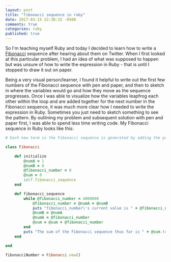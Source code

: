 ```yaml
---
layout: post
title: "fibonacci sequence in ruby"
date: 2017-03-15 22:38:32 -0500
comments: true
categories: ruby
published: true
---
```


So I'm teaching myself Ruby and today I decided to learn how to write a [Fibonacci](https://en.wikipedia.org/wiki/Fibonacci_number) sequence after hearing about them on Twitter. When I first looked at this particular problem, I had an idea of what was supposed to happen but was unsure of how to write the expression in Ruby - that is until I stopped to draw it out on paper.
<!-- more -->
Being a very visual person/learner, I found it helpful to write out the first few numbers of the Fibonacci sequence with pen and paper, and then to sketch in where the variables would go and how they move as the sequence progresses. Once I was able to visualize how the variables leapfrog each other within the loop and are added together for the next number in the Fibonacci sequence, it was much more clear how I needed to write the expression in Ruby. Sometimes you just need to sketch something to see the pattern. By outlining my problem and subsequent solution with pen and paper first, I was able to spend less time writing code. My Fibonacci sequence in Ruby looks like this:
```ruby
# Each new term in the Fibonacci sequence is generated by adding the previous two terms. By starting with 1 and 2, the first 10 terms will be: 1, 2, 3, 5, 8, 13, 21, 34, 55, 89, ... Calculate the Fibonacci sequence up to 4 million.

class Fibonacci

    def initialize
        @numA = 1
        @numB = 0
        @fibonacci_number = 0
        @sum = 0
        self.fibonacci_sequence
    end

    def fibonacci_sequence
        while @fibonacci_number < 4000000
            @fibonacci_number = @numA + @numB
            puts "fibonacci_number\'s current value is " + @fibonacci_number.to_s
            @numB = @numA
            @numA = @fibonacci_number
            @sum = @sum + @fibonacci_number
        end
        puts "The sum of the Fibonacci sequence thus far is " + @sum.to_s
    end

end

fibonacciNumber = Fibonacci.new()
```
